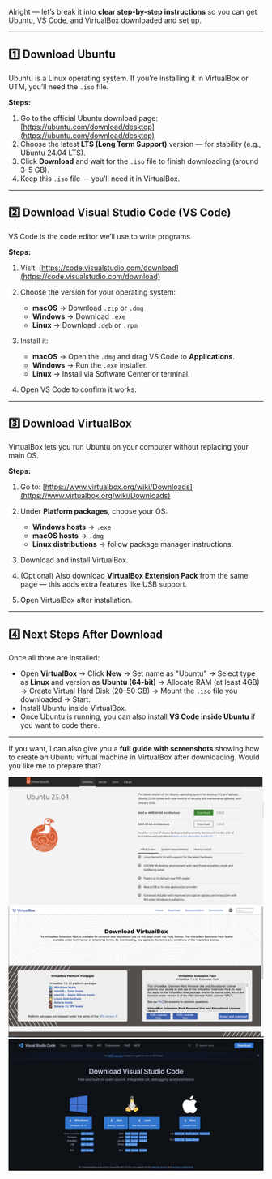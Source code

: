 Alright — let’s break it into **clear step-by-step instructions** so you can get Ubuntu, VS Code, and VirtualBox downloaded and set up.

---

## **1️⃣ Download Ubuntu**

Ubuntu is a Linux operating system. If you’re installing it in VirtualBox or UTM, you’ll need the `.iso` file.

**Steps:**

1. Go to the official Ubuntu download page: [https://ubuntu.com/download/desktop](https://ubuntu.com/download/desktop)
2. Choose the latest **LTS (Long Term Support)** version — for stability (e.g., Ubuntu 24.04 LTS).
3. Click **Download** and wait for the `.iso` file to finish downloading (around 3–5 GB).
4. Keep this `.iso` file — you’ll need it in VirtualBox.

---

## **2️⃣ Download Visual Studio Code (VS Code)**

VS Code is the code editor we’ll use to write programs.

**Steps:**

1. Visit: [https://code.visualstudio.com/download](https://code.visualstudio.com/download)
2. Choose the version for your operating system:

   * **macOS** → Download `.zip` or `.dmg`
   * **Windows** → Download `.exe`
   * **Linux** → Download `.deb` or `.rpm`
3. Install it:

   * **macOS** → Open the `.dmg` and drag VS Code to **Applications**.
   * **Windows** → Run the `.exe` installer.
   * **Linux** → Install via Software Center or terminal.
4. Open VS Code to confirm it works.

---

## **3️⃣ Download VirtualBox**

VirtualBox lets you run Ubuntu on your computer without replacing your main OS.

**Steps:**

1. Go to: [https://www.virtualbox.org/wiki/Downloads](https://www.virtualbox.org/wiki/Downloads)
2. Under **Platform packages**, choose your OS:

   * **Windows hosts** → `.exe`
   * **macOS hosts** → `.dmg`
   * **Linux distributions** → follow package manager instructions.
3. Download and install VirtualBox.
4. (Optional) Also download **VirtualBox Extension Pack** from the same page — this adds extra features like USB support.
5. Open VirtualBox after installation.

---

## **4️⃣ Next Steps After Download**

Once all three are installed:

* Open **VirtualBox** → Click **New** → Set name as "Ubuntu" → Select type as **Linux** and version as **Ubuntu (64-bit)** → Allocate RAM (at least 4GB) → Create Virtual Hard Disk (20–50 GB) → Mount the `.iso` file you downloaded → Start.
* Install Ubuntu inside VirtualBox.
* Once Ubuntu is running, you can also install **VS Code inside Ubuntu** if you want to code there.

---

If you want, I can also give you a **full guide with screenshots** showing how to create an Ubuntu virtual machine in VirtualBox after downloading. Would you like me to prepare that?

![alt text](images/image-1.png)
![alt text](images/image-2.png)
![alt text](images/image-3.png)
